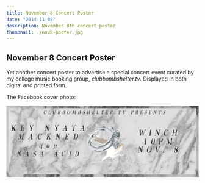 ```yaml
---
title: November 8 Concert Poster
date: "2014-11-08"
description: November 8th concert poster
thumbnail: ./nov8-poster.jpg
---
```


## November 8 Concert Poster

Yet another concert poster to advertise a special concert event curated by my college music booking group, *clubbombshelter.tv*. Displayed in both digital and printed form.

The Facebook cover photo:

<!-- <div class="kg-gallery-row"> -->
  <!-- <div class="kg-gallery-image"> -->
<img src='./nov8-fb-cover.jpg' alt='November 8 Facebook cover photo' />
  <!-- </div> -->
<!-- </div> -->